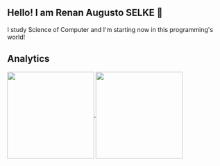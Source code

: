 ## Hello! I am Renan Augusto SELKE 🤙
I study Science of Computer and I'm starting now in this programming's world!


## Analytics
<a href="https://github.com/anuraghazra/github-readme-stats">
  <img height=200 align="center" src="https://github-readme-stats.vercel.app/api?username=RASelke&show_icons=true&theme=dark#gh-dark-mode-only" />
</a>
<a href="https://github.com/anuraghazra/convoychat">
  <img height=200 align="center" src="https://github-readme-stats.vercel.app/api/top-langs/?username=RASelke&layout=compact&theme=dark#gh-dark-mode-only&layout=compact&langs_count=8&card_width=320" />
</a>
